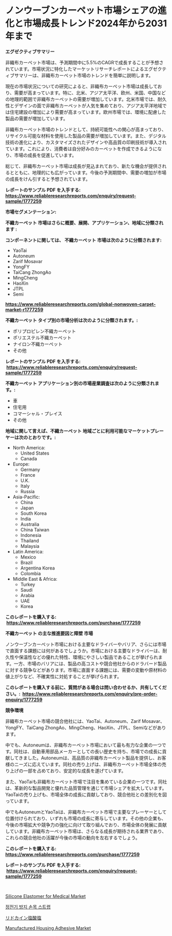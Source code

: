<p><h1>ノンウーブンカーペット市場シェアの進化と市場成長トレンド2024年から2031年まで</h1></p><p><strong>エグゼクティブサマリー</strong></p>
<p><p>非織布カーペット市場は、予測期間中に5.5%のCAGRで成長することが予想されています。市場状況に特化したマーケットリサーチレポートによるエグゼクティブサマリーは、非織布カーペット市場のトレンドを簡単に説明します。</p><p>現在の市場状況についての研究によると、非織布カーペット市場は成長しており、需要が高まっています。特に、北米、アジア太平洋、欧州、米国、中国などの地理的範囲で非織布カーペットの需要が増加しています。北米市場では、耐久性とデザインの面で非織布カーペットが人気を集めており、アジア太平洋地域では住宅建設の増加により需要が高まっています。欧州市場では、環境に配慮した製品の需要が増加しています。</p><p>非織布カーペット市場のトレンドとして、持続可能性への関心が高まっており、リサイクル可能な材料を使用した製品の需要が増加しています。また、デジタル技術の進化により、カスタマイズされたデザインや高品質の印刷技術が導入されています。これにより、消費者は自分好みのカーペットを作成できるようになり、市場の成長を促進しています。</p><p>総じて、非織布カーペット市場は成長が見込まれており、新たな機会が提供されるとともに、地理的にも広がっています。今後の予測期間中、需要の増加が市場の成長をけん引すると予想されています。</p></p>
<p><strong>レポートのサンプル PDF を入手する: <a href="https://www.reliableresearchreports.com/enquiry/request-sample/1777259">https://www.reliableresearchreports.com/enquiry/request-sample/1777259</a></strong></p>
<p><strong>市場セグメンテーション:</strong></p>
<p><strong> 不織カーペット 市場はさらに概要、展開、アプリケーション、地域に分類されます :</strong></p>
<p><strong>コンポーネントに関しては、 不織カーペット 市場は次のように分類されます: &nbsp;</strong></p>
<p><ul><li>YaoTai</li><li>Autoneum</li><li>Zarif Mosavar</li><li>YongFY</li><li>TaiCang ZhongAo</li><li>MingCheng</li><li>HaoXin</li><li>JTPL</li><li>Semi</li></ul></p>
<p><strong><a href="https://www.reliableresearchreports.com/global-nonwoven-carpet-market-r1777259">https://www.reliableresearchreports.com/global-nonwoven-carpet-market-r1777259</a></strong></p>
<p><strong> 不織カーペット タイプ別の市場分析は次のように分類されます。:</strong></p>
<p><ul><li>ポリプロピレン不織カーペット</li><li>ポリエステル不織カーペット</li><li>ナイロン不織カーペット</li><li>その他</li></ul></p>
<p><strong>レポートのサンプル PDF を入手する: &nbsp;<a href="https://www.reliableresearchreports.com/enquiry/request-sample/1777259">https://www.reliableresearchreports.com/enquiry/request-sample/1777259</a></strong></p>
<p><strong> 不織カーペット アプリケーション別の市場産業調査は次のように分類されます。:</strong></p>
<p><ul><li>車</li><li>住宅用</li><li>コマーシャル・プレイス</li><li>その他</li></ul></p>
<p><strong>地域に関して言えば、不織カーペット 地域ごとに利用可能なマーケットプレーヤーは次のとおりです。:</strong></p>
<p><ul>
    <li>
        North America:
        <ul>
            <li>United States</li>
            <li>Canada</li>
        </ul>
    </li>
    <li>
        Europe:
        <ul>
            <li>Germany</li>
            <li>France</li>
            <li>U.K.</li>
            <li>Italy</li>
            <li>Russia</li>
        </ul>
    </li>
    <li>
        Asia-Pacific:
        <ul>
            <li>China</li>
            <li>Japan</li>
            <li>South Korea</li>
            <li>India</li>
            <li>Australia</li>
            <li>China Taiwan</li>
            <li>Indonesia</li>
            <li>Thailand</li>
            <li>Malaysia</li>
        </ul>
    </li>
    <li>
        Latin America:
        <ul>
            <li>Mexico</li>
            <li>Brazil</li>
            <li>Argentina Korea</li>
            <li>Colombia</li>
        </ul>
    </li>
    <li>
        Middle East & Africa:
        <ul>
            <li>Turkey</li>
            <li>Saudi</li>
            <li>Arabia</li>
            <li>UAE</li>
            <li>Korea</li>
        </ul>
    </li>
    </ul></p>
<p><strong>このレポートを購入する: &nbsp;<a href="https://www.reliableresearchreports.com/purchase/1777259">https://www.reliableresearchreports.com/purchase/1777259</a></strong></p>
<p><strong>不織カーペット の主な推進要因と障壁 市場</strong></p>
<p><p>ノンウーブンカーペット市場における主要なドライバーやバリア、さらには市場で直面する課題には何があるでしょうか。市場における主要なドライバーは、耐久性や保温性などの優れた特性、環境にやさしい製品であることが挙げられます。一方、市場のバリアには、製品の高コストや競合他社からのドラバード製品に対する競争などがあります。市場に直面する課題には、需要の変動や原材料の値上がりなど、不確実性に対処することが挙げられます。</p></p>
<p><strong>このレポートを購入する前に、質問がある場合は問い合わせるか、共有してください。:&nbsp; <a href="https://www.reliableresearchreports.com/enquiry/pre-order-enquiry/1777259">https://www.reliableresearchreports.com/enquiry/pre-order-enquiry/1777259</a></strong></p>
<p><strong>競争環境</strong></p>
<p><p>非織布カーペット市場の競合他社には、YaoTai、Autoneum、Zarif Mosavar、YongFY、TaiCang ZhongAo、MingCheng、HaoXin、JTPL、Semiなどがあります。</p><p>中でも、Autoneumは、非織布カーペット市場において最も有力な企業の一つです。同社は、自動車用部品メーカーとしての長い歴史を持ち、市場での成長に貢献してきました。Autoneumは、高品質の非織布カーペット製品を提供し、お客様のニーズに応えています。同社の売り上げは、非織布カーペット市場全体の売り上げの一部を占めており、安定的な成長を遂げています。</p><p>また、YaoTaiも非織布カーペット市場で注目を集めている企業の一つです。同社は、革新的な製品開発と優れた品質管理を通じて市場シェアを拡大しています。YaoTaiの売り上げも、市場全体の成長に貢献しており、競合他社との差別化を図っています。</p><p>中でもAutoneumとYaoTaiは、非織布カーペット市場で主要なプレーヤーとして位置付けられており、いずれも市場の成長に寄与しています。その他の企業も、今後の市場拡大や競争力の強化に向けて取り組んでおり、市場全体の発展に貢献しています。非織布カーペット市場は、さらなる成長が期待される業界であり、これらの競合他社の活躍が今後の市場の動向を左右するでしょう。</p></p>
<p><strong>このレポートを購入する: &nbsp; <a href="https://www.reliableresearchreports.com/purchase/1777259">https://www.reliableresearchreports.com/purchase/1777259</a></strong></p>
<p><strong>レポートのサンプル PDF を入手する: &nbsp;<a href="https://www.reliableresearchreports.com/enquiry/request-sample/1777259">https://www.reliableresearchreports.com/enquiry/request-sample/1777259</a></strong><strong></strong></p>
<p>&nbsp;</p>
<p><p><a href="https://www.linkedin.com/pulse/silicone-elastomer-medical-market-research-report-key-successful-dzywe?trackingId=P%2BY0gpEOFnTSLB0lFTd4Rw%3D%3D">Silicone Elastomer for Medical Market</a></p><p><a href="https://medium.com/@genius6587678/%ED%95%AD%EC%A0%84%EA%B8%B0-%EC%86%90%EB%AA%A9-%EC%8A%A4%ED%8A%B8%EB%9E%A9-%EC%8B%9C%EC%9E%A5-%EB%B6%84%EC%84%9D-cagr-%EC%8B%9C%EC%9E%A5-%EC%84%B8%EB%B6%84%ED%99%94-%EB%B0%8F-%EA%B8%80%EB%A1%9C%EB%B2%8C-%EC%82%B0%EC%97%85-%EA%B0%9C%EC%9A%94-a0f0144a255e">정전기 방지 손목 스트랩</a></p><p><a href="https://medium.com/@ebbkautzer/%E3%83%AA%E3%83%89%E3%82%AB%E3%82%A4%E3%83%B3%E5%A1%A9%E9%85%B8%E5%A1%A9%E5%B8%82%E5%A0%B4%E3%81%AE%E3%83%88%E3%83%AC%E3%83%B3%E3%83%89%E3%81%A8%E5%B8%82%E5%A0%B4%E5%88%86%E6%9E%90%E3%81%AF-2024%E5%B9%B4%E3%81%8B%E3%82%892031%E5%B9%B4%E3%81%AE%E6%9C%9F%E9%96%93%E3%81%AB%E4%BA%88%E6%B8%AC%E3%81%95%E3%82%8C%E3%81%A6%E3%81%84%E3%81%BE%E3%81%99-313d95aa95f7">リドカイン塩酸塩</a></p><p><a href="https://www.linkedin.com/pulse/manufactured-housing-adhesive-market-size-growth-segmentation-svfoe?trackingId=Pf2R1Pq1BO0STf3CKM%2B9%2Fg%3D%3D">Manufactured Housing Adhesive Market</a></p></p>